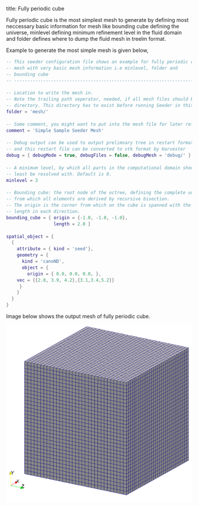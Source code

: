 title: Fully periodic cube

Fully periodic cube is the most simplest mesh to generate by
defining most neccessary basic information for mesh like
bounding cube defining the universe, minlevel defining
minimum refinement level in the fluid domain and folder 
defines where to dump the fluid mesh in treelm format.

Example to generate the most simple mesh is given below,

```lua
-- This seeder configuration file shows an example for fully periodic cube
-- mesh with very basic mesh information i.e minlevel, folder and 
-- bounding cube
-- ------------------------------------------------------------------------- --

-- Location to write the mesh in.
-- Note the trailing path seperator, needed, if all mesh files should be in a
-- directory. This directory has to exist before running Seeder in this case!
folder = 'mesh/'

-- Some comment, you might want to put into the mesh file for later reference.
comment = 'Simple Sample Seeder Mesh'

-- Debug output can be used to output prelimnary tree in restart format
-- and this restart file can be converted to vtk format by Harvester
debug = { debugMode = true, debugFiles = false, debugMesh = 'debug/' }

-- A minimum level, by which all parts in the computational domain should at
-- least be resolved with. Default is 0.
minlevel = 3

-- Bounding cube: the root node of the octree, defining the complete universe,
-- from which all elements are derived by recursive bisection.
-- The origin is the corner from which on the cube is spanned with the given
-- length in each direction.
bounding_cube = { origin = {-1.0, -1.0, -1.0},
                  length = 2.0 }

spatial_object = {
  { 
    attribute = { kind = 'seed'},
    geometry = { 
      kind = 'canoND',
      object = {
        origin = { 0.0, 0.0, 0.0, },
	vec = {{2.8, 3.9, 4.2},{3.1,3.4,5.2}} 
     }
    }
  }
} 
```     

Image below shows the output mesh of fully periodic cube.

![fullyPeriodicCube](fullyPeriodicCube.png)
